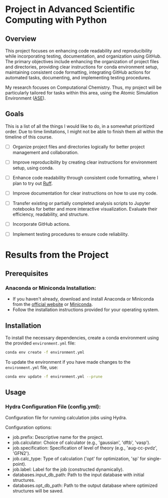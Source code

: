 # Project in Advanced Scientific Computing with Python

## Overview
This project focuses on enhancing code readability and reproducibility while incorporating testing, documentation, and organization using GitHub. The primary objectives include enhancing the organization of project files and directories, providing clear instructions for conda environment setup, maintaining consistent code formatting, integrating GitHub actions for automated tasks, documenting, and implementing testing procedures.

My research focuses on Computational Chemistry. Thus, my project will be particularly tailored for tasks within this area, using the Atomic Simulation Environment ([ASE](https://wiki.fysik.dtu.dk/ase/)).

## Goals
This is a list of all the things I would like to do, in a somewhat prioritized order. Due to time limitations, I might not be able to finish them all within the timeline of this course.

- [ ] Organize project files and directories logically for better project management and collaboration.

- [ ] Improve reproducibility by creating clear instructions for environment setup, using conda.

- [ ] Enhance code readability through consistent code formatting, where I plan to try out [Ruff](https://github.com/astral-sh/ruff).

- [ ] Improve documentation for clear instructions on how to use my code.

- [ ] Transfer existing or partially completed analysis scripts to Jupyter notebooks for better and more interactive visualization. Evaluate their efficiency, readability, and structure.

- [ ] Incorporate GitHub actions.

- [ ] Implement testing procedures to ensure code reliability.






# Results from the Project

## Prerequisites

### Anaconda or Miniconda Installation:
   - If you haven't already, download and install Anaconda or Miniconda from the [official website](https://www.anaconda.com/products/distribution) or [Miniconda](https://docs.conda.io/en/latest/miniconda.html).
   - Follow the installation instructions provided for your operating system.

## Installation

To install the necessary dependencies, create a conda environment using the 
provided `environment.yml` file:

```bash
conda env create -f environment.yml
```

To update the environment if you have made changes to the  `environment.yml` 
file, use:

```bash
conda env update -f environment.yml --prune
```

## Usage

### Hydra Configuration File (config.yml):

Configuration file for running calculation jobs using Hydra.

Configuration options:
- job.prefix: Descriptive name for the project.
- job.calculator: Choice of calculator (e.g., 'gaussian', 'dftb', 'vasp').
- job.specification: Specification of level of theory 
  (e.g., 'aug-cc-pvdz', 'GFN2').
- job.calc_type: Type of calculation ('opt' for optimization, 
  'sp' for single-point).
- job.label: Label for the job (constructed dynamically).
- databases.input_db_path: Path to the input database with initial structures.
- databases.opt_db_path: Path to the output database where optimized structures 
  will be saved.